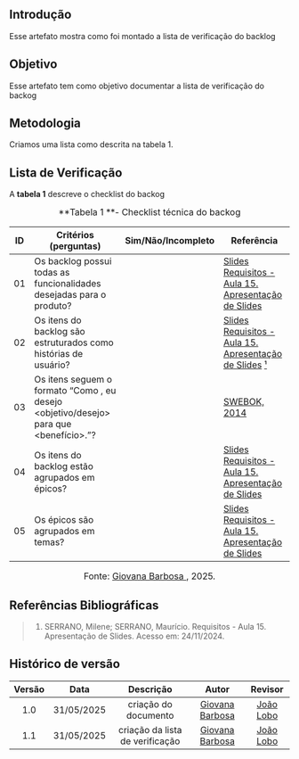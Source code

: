 ## Introdução

Esse artefato mostra como foi montado a lista de verificação do backlog

## Objetivo

Esse artefato tem como objetivo documentar a lista de verificação do backog

## Metodologia

Criamos uma lista como descrita na tabela 1.

## Lista de Verificação

A **tabela 1** descreve o checklist do backog

<font size="3"><p style="text-align: center">**Tabela 1 **- Checklist técnica do backog </p></font>

| ID | Critérios (perguntas)                                                                                                                   | Sim/Não/Incompleto | Referência |
| :-: | --------------------------------------------------------------------------------------------------------------------------------------- | :----------------: | ---------- |
|01|             Os backlog possui todas as funcionalidades desejadas para o produto?             || [Slides Requisitos - Aula 15. Apresentação de Slides](../../../assets/verificação/backlog1.png)  |
|02|               Os itens do backlog são estruturados como histórias de usuário?                | |[Slides Requisitos - Aula 15. Apresentação de Slides](../../../assets/verificação/backlog2.png) [¹](#ref1)  |
|03| Os itens seguem o formato “Como <papel>, eu desejo <objetivo/desejo> para que <benefício>.”? | |[SWEBOK, 2014](../../../assets/verificação/backlog3.png)                   |
|04|                        Os itens do backlog estão agrupados em épicos?                        | |[Slides Requisitos - Aula 15. Apresentação de Slides](../../../assets/verificação/backlog4.png)  |
|05|                              Os épicos são agrupados em temas?                               | |[Slides Requisitos - Aula 15. Apresentação de Slides](../../../assets/verificação/backlog4.png)     |



<font size="3"><p style="text-align: center">Fonte: [Giovana Barbosa ](https://github.com/gio221), 2025.</p></font>

<a name="ref1"></a>

## Referências Bibliográficas
> 1. <a id="ref1"></a> SERRANO, Milene; SERRANO, Maurício. Requisitos - Aula 15. Apresentação de Slides. Acesso em: 24/11/2024.

## Histórico de versão

| Versão |    Data    |       Descrição        |                     Autor                      |                  Revisor                   |
| :----: | :--------: | :--------------------: | :--------------------------------------------: | :----------------------------------------: |
|  1.0   | 31/05/2025 | criação do documento |  [Giovana Barbosa](https://github.com/gio221)   | [João Lobo](https://github.com/joaolobo10)  |
|1.1|31/05/2025 | criação da lista de verificação|  [Giovana Barbosa](https://github.com/gio221)   |  [João Lobo](https://github.com/joaolobo10) |